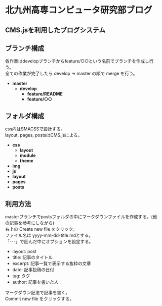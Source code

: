 # 北九州高専コンピュータ研究部ブログ

## CMS.jsを利用したブログシステム

## ブランチ構成
各作業はdevelopブランチからfeature/○○という名前でブランチを作成し行う。<br>
全ての作業が完了したら develop -> master の順で merge を行う。<br>
- **master**
    - **develop**
        - **feature/README**
        - **feature/○○**

## フォルダ構成
css内はSMACSSで設計する。<br>
layout, pages, postsはCMS.jsによる。<br>
- **css**
    - **layout**
    - **module**
    - **theme**
- **img**
- **js**
- **layout**
- **pages**
- **posts**

## 利用方法
masterブランチでpostsフォルダの中にマークダウンファイルを作成する。(他の記事を参考にしながら)<br>
右上の Create new file をクリック。<br>
ファイル名は yyyy-mm-dd-title.mdとする。<br>
「---」で囲んだ中にオプションを設定する。<br>
- layout: post
- title: 記事のタイトル
- excerpt: 記事一覧で表示する抜粋の文章
- date: 記事投稿の日付
- tag: タグ
- author: 記事を書いた人

マークダウン記法で記事を書く。<br>
Commit new file をクリックする。<br>
